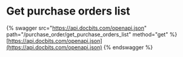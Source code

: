 # Get purchase orders list

{% swagger src="https://api.docbits.com/openapi.json" path="/purchase_order/get_purchase_orders_list" method="get" %}
[https://api.docbits.com/openapi.json](https://api.docbits.com/openapi.json)
{% endswagger %}
